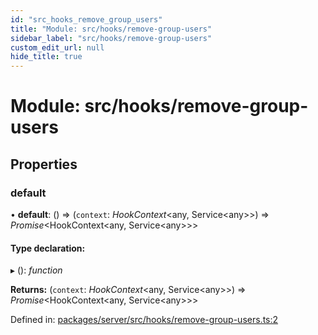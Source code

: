 ```yaml
---
id: "src_hooks_remove_group_users"
title: "Module: src/hooks/remove-group-users"
sidebar_label: "src/hooks/remove-group-users"
custom_edit_url: null
hide_title: true
---
```


# Module: src/hooks/remove-group-users

## Properties

### default

• **default**: () => (`context`: *HookContext*<any, Service<any\>\>) => *Promise*<HookContext<any, Service<any\>\>\>

#### Type declaration:

▸ (): *function*

**Returns:** (`context`: *HookContext*<any, Service<any\>\>) => *Promise*<HookContext<any, Service<any\>\>\>

Defined in: [packages/server/src/hooks/remove-group-users.ts:2](https://github.com/xr3ngine/xr3ngine/blob/66a84a950/packages/server/src/hooks/remove-group-users.ts#L2)
